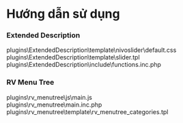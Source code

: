 <h1>Hướng dẫn sử dụng</h1>
<h3>Extended Description </h3>
plugins\ExtendedDescription\template\nivoslider\default.css <br>
plugins\ExtendedDescription\template\slider.tpl <br>
plugins\ExtendedDescription\include\functions.inc.php <br>
<h3>RV Menu Tree</h3>
plugins\rv_menutree\js\main.js <br>
plugins\rv_menutree\main.inc.php <br>
plugins\rv_menutree\template\rv_menutree_categories.tpl <br>
